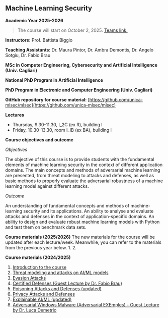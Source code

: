 ## Machine Learning Security 

**Academic Year 2025-2026**
> The course will start on October 2, 2025. 
> [Teams link.](https://teams.microsoft.com/l/team/19%3aH_NJm6PY9cIXGkZs5jclOdZ8NHA_Ce2Xvalcz1FgWsU1%40thread.tacv2/conversations?groupId=87461e8f-9ff0-41be-be67-2c3a70ca6e9a&tenantId=6bfa74cc-fe34-4d57-97d3-97fd6e0edee1)

**Instructors:** Prof. Battista Biggio

**Teaching Assistants:** Dr. Maura Pintor, Dr. Ambra Demontis, Dr. Angelo Sotgiu, Dr. Fabio Brau

**MSc in Computer Engineering, Cybersecurity and Artificial Intelligence (Univ. Cagliari)**

**National PhD Program in Artificial Intelligence**

**PhD Program in Electronic and Computer Engineering (Univ. Cagliari)**

**GitHub repository for course material:** [https://github.com/unica-mlsec/mlsec](https://github.com/unica-mlsec/mlsec)

**Lectures**
- Thursday, 9.30-11.30, I_2C (ex R), building I
- Friday, 10.30-13.30, room I_IB (ex BA), building I


**Course objectives and outcome**

_Objectives_

The objective of this course is to provide students 
with the fundamental elements of machine learning security in the context of different application domains. 
The main concepts and methods of adversarial machine 
learning are presented, from threat modeling to attacks and defenses, 
as well as basic methods to properly evaluate the adversarial robustness 
of a machine learning model against different attacks.
 
_Outcome_

An understanding of fundamental concepts and methods of machine-learning security and its applications. 
An ability to analyse and evaluate attacks and defenses in the context of application-specific domains. 
An ability to design and evaluate robust machine learning models with Python and test them on benchmark data sets.

**Course materials (2025/2026)**
The new materials for the course will be updated after each lecture/week. 
Meanwhile, you can refer to the materials from the previous year below.
1. 
2. 


**Course materials (2024/2025)**
1. [Introduction to the course](slides/01-MLSec-Course-Introduction.pdf)
2. [Threat modeling and attacks on AI/ML models](slides/02-MLSec-Threat-Modeling.pdf)
3. [Evasion Attacks](slides/03-Evasion-Attacks.pdf)
4. [Certified Defenses (Guest Lecture by Dr. Fabio Brau)](slides/04-Certifiable-Robustness.pdf)
5. [Poisoning Attacks and Defenses (updated)](slides/05-Poisoning-Attacks.pdf)
6. [Privacy Attacks and Defenses](slides/06-Privacy.pdf)
7. [Explainable AI/ML (updated)](slides/07-xAI.pdf)
8. [Adversarial Windows Malware (Adversarial EXEmples) - Guest Lecture by Dr. Luca Demetrio](slides/08-AdvEXE.pdf)



